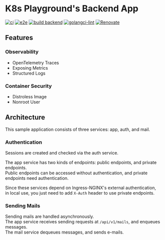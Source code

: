# K8s Playground's Backend App

[![ci](https://github.com/YunosukeY/k8s-playground-backend/actions/workflows/ci.yaml/badge.svg?branch=master&event=push)](https://github.com/YunosukeY/k8s-playground-backend/actions/workflows/ci.yaml)
[![e2e](https://github.com/YunosukeY/k8s-playground-backend/actions/workflows/e2e.yaml/badge.svg?branch=master&event=push)](https://github.com/YunosukeY/k8s-playground-backend/actions/workflows/e2e.yaml)
[![build backend](https://github.com/YunosukeY/k8s-playground-backend/actions/workflows/build-backend.yaml/badge.svg?branch=master&event=push)](https://github.com/YunosukeY/k8s-playground-backend/actions/workflows/build-backend.yaml)
[![golangci-lint](https://github.com/YunosukeY/k8s-playground-backend/actions/workflows/golangci-lint.yml/badge.svg?branch=master&event=push)](https://github.com/YunosukeY/k8s-playground-backend/actions/workflows/golangci-lint.yml)
[![Renovate](https://img.shields.io/badge/renovate-enabled-brightgreen.svg)](https://renovatebot.com)

## Features

### Observability

- OpenTelemetry Traces
- Exposing Metrics
- Structured Logs

### Container Security

- Distroless Image
- Nonroot User

## Architecture

This sample application consists of three services: app, auth, and mail.<br>

### Authentication

Sessions are created and checked via the auth service.

The app service has two kinds of endpoints: public endpoints, and private endpoints.<br>
Public endpoints can be accessed without authentication, and private endpoints need authentication.

Since these services depend on Ingress-NGINX's external authentication,<br>
in local use, you just need to add `X-Auth` header to use private endpoints.

### Sending Mails

Sending mails are handled asynchronously.<br>
The app service receives sending requests at `/api/v1/mails`, and enqueues messages.<br>
The mail service dequeues messages, and sends e-mails.

<!--
## Local Usage

1. Create `.env` file.

```bash
cat <<EOF > .env
MYSQL_ROOT_PASSWORD={ROOT_PASSWORD}
MYSQL_DATABASE={DATABASE_NAME}
MYSQL_USER={USER}
MYSQL_PASSWORD={PASSWORD}
REDIS_PASSWORD={PASSWORD}
EOF
```

2. Start apps.

```bash
./script/e2e.sh up
```

## Preparation for Kind Sample

0. Register to DockerHub if you have never used.
1. Create a repository "kind-backend" at DockerHub
2. Fork this repository.
3. Add your DockerHub username and password as `DOCKERHUB_USERNAME` and `DOCKERHUB_PASSWORD` to the repository secret.
4. Run `build backend` action. -->
